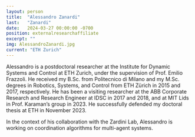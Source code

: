 ```yaml
---
layout: person
title:  "Alessandro Zanardi"
last:   "Zanardi"
date:   2024-03-27 00:00:00 -0700
position: externalresearchaffiliate
excerpt: ""
img: AlessandroZanardi.jpg
current: "ETH Zurich"
---
```


Alessandro is a postdoctoral researcher at the Institute for Dynamic Systems and Control at ETH Zurich, under the supervision of Prof. Emilio Frazzoli. He received my B.Sc. from Politecnico di Milano and my M.Sc. degrees in Robotics, Systems, and Control from ETH Zürich in 2015 and 2017, respectively. He has been a visiting researcher at the ABB Corporate Research and Research Engineer at IDSC in 2017 and 2018, and at MIT Lids in Prof. Karaman’s group in 2023. He successfully defended my doctoral thesis at ETH in November 2023.

In the context of his collaboration with the Zardini Lab, Alessandro is working on coordination algorithms for multi-agent systems.
